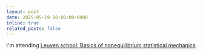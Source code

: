 ```yaml
---
layout: post
date: 2025-05-19 00:00:00-0400
inline: true
related_posts: false
---
```


I'm attending <a href='https://indico.fys.kuleuven.be/event/106/overview'>Leuven school: Basics of nonequilibrium statistical mechanics</a>.
